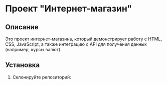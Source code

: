  # Проект "Интернет-магазин"

## Описание
Это проект интернет-магазина, который демонстрирует работу с HTML, CSS, JavaScript, а также интеграцию с API для получения данных (например, курсы валют).

## Установка
1. Склонируйте репозиторий:
